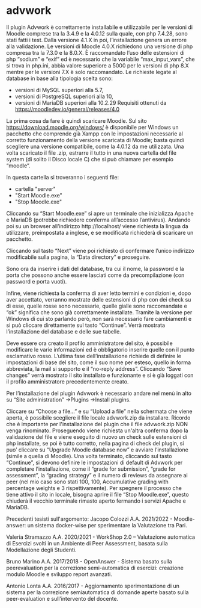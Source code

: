 # advwork
Il plugin Advwork è correttamente installabile e utilizzabile per le versioni di Moodle comprese tra la 3.4.9 e la 4.0.12 sulla quale, con php 7.4.28, sono stati fatti i test.
Dalla versione 4.1.X in poi, l’installazione genera un errore alla validazione.
Le versioni di Moodle 4.0.X richiedono una versione di php compresa tra la 7.3.0 e la 8.0.X.
È raccomandato l’uso delle estensioni di php “sodium” e “exif” ed è necessario che la variabile “max_input_vars”, che si trova in php.ini, abbia valore superiore a 5000 per le versioni di php 8.X mentre per le versioni 7.X è solo raccomandato.
Le richieste legate al database in base alla tipologia scelta sono:
- versioni di MySQL superiori alla 5.7,
- versioni di PostgreSQL superiori alla 10,
- versioni di MariaDB superiori alla 10.2.29
Requisiti ottenuti da https://moodledev.io/general/releases/4.0 

La prima cosa da fare è quindi scaricare Moodle. 
Sul sito https://download.moodle.org/windows/ è disponibile per Windows un pacchetto che comprende già Xampp con le impostazioni necessarie al corretto funzionamento della versione scaricata di Moodle; basta quindi scegliere una versione compatibile, come la 4.0.12 da me utilizzata.
Una volta scaricato il file .zip, estrarre il tutto in una nuova cartella del file system (di solito il Disco locale C) che si può chiamare per esempio “moodle”.

In questa cartella si troveranno i seguenti file:
- cartella "server"
- "Start Moodle.exe"
- "Stop Moodle.exe"
 
Cliccando su “Start Moodle.exe” si apre un terminale che inizializza Apache e MariaDB (potrebbe richiedere conferma all’accesso l’antivirus).
Andando poi su un browser all’indirizzo http://localhost/ viene richiesta la lingua da utilizzare, preimpostata a inglese, e se modificata richiederà di scaricare un pacchetto.

Cliccando sul tasto “Next” viene poi richiesto di confermare l’unico indirizzo modificabile sulla pagina, la “Data directory” e proseguire.
 
Sono ora da inserire i dati del database, tra cui il nome, la password e la porta che possono anche essere lasciati come da precompilazione (con password e porta vuoti).

Infine, viene richiesta la conferma di aver letto termini e condizioni e, dopo aver accettato, verranno mostrate delle estensioni di php con dei check su di esse, quelle rosse sono necessarie, quelle gialle sono raccomandate e “ok” significa che sono già correttamente installate. Tramite la versione per Windows di cui sto parlando però, non sarà necessario fare cambiamenti e si può cliccare direttamente sul tasto “Continue”.
Verrà mostrata l’installazione del database e delle sue tabelle.

Deve essere ora creato il profilo amministratore del sito, è possibile modificare le varie informazioni ed è obbligatorio inserire quelle con il punto esclamativo rosso.
L’ultima fase dell’installazione richiede di definire le impostazioni di base del sito, come il suo nome per esteso, quello in forma abbreviata, la mail si supporto e il “no-reply address”. Cliccando “Save changes” verrà mostrato il sito installato e funzionante e si è già loggati con il profilo amministratore precedentemente creato.

Per l’installazione del plugin Advwork è necessario andare nel menù in alto su “Site administration” ->Plugins ->Install plugins.

Cliccare su “Choose a file…” e su “Upload a file” nella schermata che viene aperta, è possibile scegliere il file locale advwork.zip da installare.
Ricordo che è importante per l'installazione del plugin che il file advwork.zip NON venga rinominato.
Proseguendo viene richiesta un'altra conferma dopo la validazione del file e viene eseguito di nuovo un check sulle estensioni di php installate, se poi è tutto corretto, nella pagina di check del plugin, si puo’ cliccare su “Upgrade Moodle database now” e avviare l’installazione (simile a quella di Moodle). Una volta terminato, cliccando sul tasto “Continue”, si devono definire le impostazioni di default di Advwork per completare l’installazione, come il “grade for submission”, “grade for assessment”, la “grading strategy” e il numero di reviews da assegnare ai peer (nel mio caso sono stati 100, 100, Accumulative grading with percentage weights e 3 rispettivamente). 
Per spegnere il processo che tiene attivo il sito in locale, bisogna aprire il file “Stop Moodle.exe”, questo chiuderà il vecchio terminale rimasto aperto fermando i servizi Apache e MariaDB.


Precedenti tesisti sull'argomento:
Jacopo Colozzi A.A. 2021/2022 - Moodle-answer: un sistema docker-wise per sperimentare la Valutazione tra Pari.

Valeria Stramazzo A.A. 2020/2021 - WorkShop 2.0 – Valutazione automatica di Esercizi svolti in un Ambiente di Peer Assessment, basata sulla Modellazione degli Studenti.

Bruno Marino A.A. 2017/2018 - OpenAnswer - Sistema basato sulla peerevaluation per la correzione semi-automatica di esercizi: creazione modulo Moodle e sviluppo report avanzati.

Antonio Lonta A.A. 2016/2017 - Aggiornamento sperimentazione di un sistema per la correzione semiautomatica di domande aperte basato sulla peer-evaluation e sull’intervento del docente.


